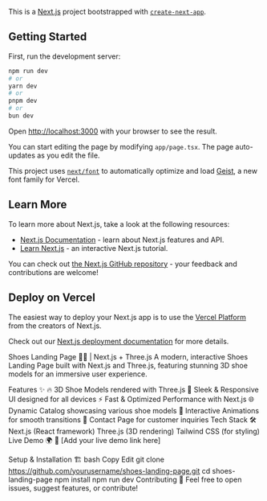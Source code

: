 This is a [Next.js](https://nextjs.org) project bootstrapped with [`create-next-app`](https://nextjs.org/docs/app/api-reference/cli/create-next-app).

## Getting Started

First, run the development server:

```bash
npm run dev
# or
yarn dev
# or
pnpm dev
# or
bun dev
```

Open [http://localhost:3000](http://localhost:3000) with your browser to see the result.

You can start editing the page by modifying `app/page.tsx`. The page auto-updates as you edit the file.

This project uses [`next/font`](https://nextjs.org/docs/app/building-your-application/optimizing/fonts) to automatically optimize and load [Geist](https://vercel.com/font), a new font family for Vercel.

## Learn More

To learn more about Next.js, take a look at the following resources:

- [Next.js Documentation](https://nextjs.org/docs) - learn about Next.js features and API.
- [Learn Next.js](https://nextjs.org/learn) - an interactive Next.js tutorial.

You can check out [the Next.js GitHub repository](https://github.com/vercel/next.js) - your feedback and contributions are welcome!

## Deploy on Vercel

The easiest way to deploy your Next.js app is to use the [Vercel Platform](https://vercel.com/new?utm_medium=default-template&filter=next.js&utm_source=create-next-app&utm_campaign=create-next-app-readme) from the creators of Next.js.

Check out our [Next.js deployment documentation](https://nextjs.org/docs/app/building-your-application/deploying) for more details.

Shoes Landing Page 🚀👟 | Next.js + Three.js
A modern, interactive Shoes Landing Page built with Next.js and Three.js, featuring stunning 3D shoe models for an immersive user experience.

Features ✨
🔥 3D Shoe Models rendered with Three.js
🎨 Sleek & Responsive UI designed for all devices
⚡ Fast & Optimized Performance with Next.js
🌐 Dynamic Catalog showcasing various shoe models
📜 Interactive Animations for smooth transitions
📩 Contact Page for customer inquiries
Tech Stack 🛠️
Next.js (React framework)
Three.js (3D rendering)
Tailwind CSS (for styling)
Live Demo 🌍
🔗 [Add your live demo link here]

Setup & Installation 🏗️
bash
Copy
Edit
git clone https://github.com/yourusername/shoes-landing-page.git
cd shoes-landing-page
npm install
npm run dev
Contributing 🤝
Feel free to open issues, suggest features, or contribute!
